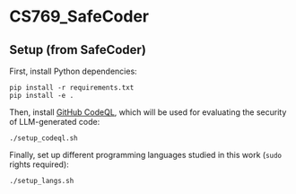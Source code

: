 # CS769_SafeCoder

## Setup (from SafeCoder)
First, install Python dependencies:
```console
pip install -r requirements.txt
pip install -e .
```
Then, install [GitHub CodeQL](https://codeql.github.com/), which will be used for evaluating the security of LLM-generated code:
```console
./setup_codeql.sh
```
Finally, set up different programming languages studied in this work (`sudo` rights required):
```console
./setup_langs.sh
```
